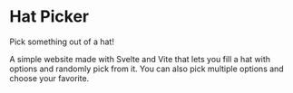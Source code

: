 # Hat Picker
Pick something out of a hat!

A simple website made with Svelte and Vite that lets you fill a hat with options and randomly pick from it.
You can also pick multiple options and choose your favorite.
